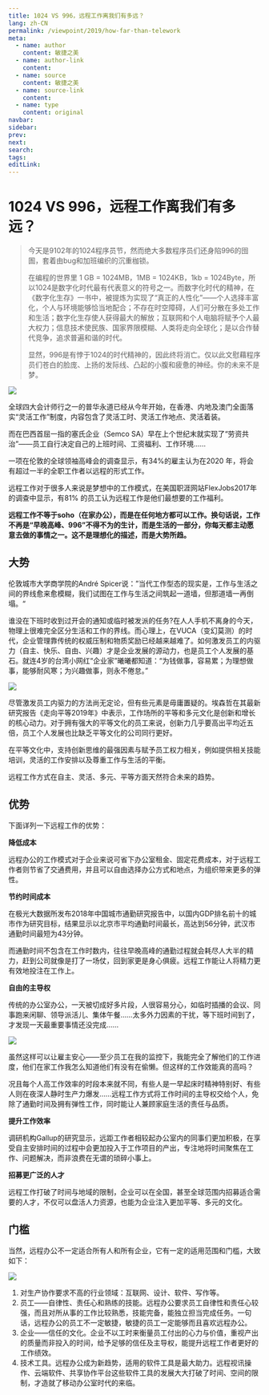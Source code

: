 ```yaml
---
title: 1024 VS 996，远程工作离我们有多远？
lang: zh-CN
permalink: /viewpoint/2019/how-far-than-telework
meta:
  - name: author
    content: 敏捷之美
  - name: author-link
    content: 
  - name: source
    content: 敏捷之美
  - name: source-link
    content: 
  - name: type
    content: original
navbar:
sidebar:
prev:
next:
search:
tags:
editLink:
---
```

# 1024 VS 996，远程工作离我们有多远？

<copyright :meta="$frontmatter.meta" />

> 今天是9102年的1024程序员节，然而绝大多数程序员们还身陷996的囹圄，套着由bug和加班编织的沉重枷锁。
> 
> 在编程的世界里 1 GB = 1024MB，1MB = 1024KB，1kb = 1024Byte，所以1024是数字化时代最有代表意义的符号之一。而数字化时代的精神，在《数字化生存》一书中，被提炼为实现了“真正的人性化”——个人选择丰富化，个人与环境能够恰当地配合；不存在时空障碍，人们可分散在多处工作和生活；数字化生存使人获得最大的解放；互联网和个人电脑将赋予个人最大权力；信息技术使民族、国家界限模糊、人类将走向全球化；是以合作替代竞争，追求普遍和谐的时代。
> 
> 显然，996是有悖于1024的时代精神的，因此终将消亡。仅以此文慰藉程序员们苍白的脸庞、上扬的发际线、凸起的小腹和疲惫的神经。你的未来不是梦。

![](./tc.03.02.001/1.jpg)

全球四大会计师行之一的普华永道已经从今年开始，在香港、内地及澳门全面落实“灵活工作”制度，内容包含了灵活工时、灵活工作地点、灵活着装。

而在巴西首屈一指的塞氏企业（Semco SA）早在上个世纪末就实现了“劳资共治”——员工自行决定自己的上班时间、工资福利、工作环境……

一项在伦敦的全球领袖高峰会的调查显示，有34%的雇主认为在2020 年，将会有超过一半的全职工作者以远程的形式工作。

远程工作对于很多人来说是梦想中的工作模式，在美国职涯网站FlexJobs2017年的调查中显示，有81% 的员工认为远程工作是他们最想要的工作福利。

**远程工作不等于soho（在家办公），而是在任何地方都可以工作。换句话说，工作不再是“早晚高峰、996”不得不为的生计，而是生活的一部分，你每天都主动愿意去做的事情之一。这不是理想化的描述，而是大势所趋。**

## 大势

伦敦城市大学商学院的André Spicer说：”当代工作型态的现实是，工作与生活之间的界线愈来愈模糊，我们试图在工作与生活之间筑起一道墙，但那道墙一再倒塌。“

谁没在下班时收到过开会的通知或临时被发派的任务?在人人手机不离身的今天，物理上很难完全区分生活和工作的界线。而心理上，在VUCA（变幻莫测）的时代，企业管理靠传统的权威压制和物质奖励已经越来越难了。如何激发员工的内驱力（自主、快乐、自由、兴趣）才是企业发展的源动力，也是员工个人发展的基石。就连4岁的台湾小网红“企业家”曦曦都知道：“为钱做事，容易累；为理想做事，能够耐风寒；为兴趣做事，则永不倦怠。”

![](./tc.03.02.001/2.jpg)

尽管激发员工内驱力的方法尚无定论，但有些元素是毋庸置疑的。埃森哲在其最新研究报告《走向平等2019年》中表示，工作场所的平等和多元文化是创新和增长的核心动力。对于拥有强大的平等文化的员工来说，创新力几乎要高出平均近五倍，员工个人发展也比缺乏平等文化的公司同行更好。

在平等文化中，支持创新思维的最强因素与赋予员工权力相关，例如提供相关技能培训，灵活的工作安排以及尊重工作与生活的平衡。

远程工作方式在自主、灵活、多元、平等方面天然符合未来的趋势。

## 优势

下面详列一下远程工作的优势：

**降低成本**

远程办公的工作模式对于企业来说可省下办公室租金、固定花费成本，对于远程工作者则节省了交通费用，并且可以自由选择办公方式和地点，为组织带来更多的弹性。

**节约时间成本**

在极光大数据所发布2018年中国城市通勤研究报告中，以国内GDP排名前十的城市作为研究目标，结果显示以北京市平均通勤时间最长，高达到56分钟，武汉市通勤时间最短为43分钟。

而通勤时间不包含在工作时数内，往往早晚高峰的通勤过程就会耗尽人大半的精力，赶到公司就像是打了一场仗，回到家更是身心俱疲。远程工作能让人将精力更有效地投注在工作上。

**自由的主导权**

传统的办公室办公，一天被切成好多片段，人很容易分心，如临时插播的会议、同事跑来闲聊、领导派活儿、集体午餐……太多外力因素的干扰，等下班时间到了，才发现一天最重要事情还没完成……

![](./tc.03.02.001/3.jpg)

虽然这样可以让雇主安心——至少员工在我的监控下，我能完全了解他们的工作进度，他们在家工作我怎么知道他们有没有在偷懒。但这样的工作效能真的高吗？

况且每个人高工作效率的时段本来就不同，有些人是一早起床时精神特别好、有些人则在夜深人静时生产力爆发……远程工作方式将工作时间的主导权交给个人，免除了通勤时间及拥有弹性工作，同时能让人兼顾家庭生活的责任与品质。

**提升工作效率**

调研机构Gallup的研究显示，远距工作者相较起办公室内的同事们更加积极，在享受自主安排时间的过程中会更加投入于工作项目的产出，专注地将时间聚焦在工作、问题解决，而非浪费在无谓的琐碎小事上。

**招募更广泛的人才**

远程工作打破了时间与地域的限制，企业可以在全国，甚至全球范围内招募适合需要的人才，不仅可以盘活人力资源，也能为企业注入更加平等、多元的文化。

## 门槛

当然，远程办公不一定适合所有人和所有企业，它有一定的适用范围和门槛，大致如下：

![](./tc.03.02.001/4.jpg)

1. 对生产协作要求不高的行业领域：互联网、设计、软件、写作等。
2. 员工——自律性、责任心和熟练的技能。远程办公要求员工自律性和责任心较强，而且对所从事的工作比较熟悉，技能完备，能独立担当完成任务。一句话，远程办公的员工不一定敏捷，敏捷的员工一定能够而且喜欢远程办公。
3. 企业——信任的文化。企业不以工时来衡量员工付出的心力与价值，重视产出的质量而非投入的时间，给予足够的信任及主导权，能提升远程工作者更好的工作绩效。
4. 技术工具。远程办公成为新趋势，适用的软件工具是最大助力。远程视讯操作、云端软件、共享协作平台这些软件工具的发展大大打破了时间、空间的限制，才造就了移动办公室时代的来临。